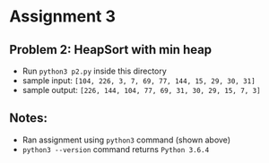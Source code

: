 # Assignment 3
## Problem 2: HeapSort with min heap
* Run `python3 p2.py` inside this directory
* sample input: `[104, 226, 3, 7, 69, 77, 144, 15, 29, 30, 31]`
* sample output: `[226, 144, 104, 77, 69, 31, 30, 29, 15, 7, 3]`

## Notes:
* Ran assignment using `python3` command (shown above)
* `python3 --version` command returns `Python 3.6.4`